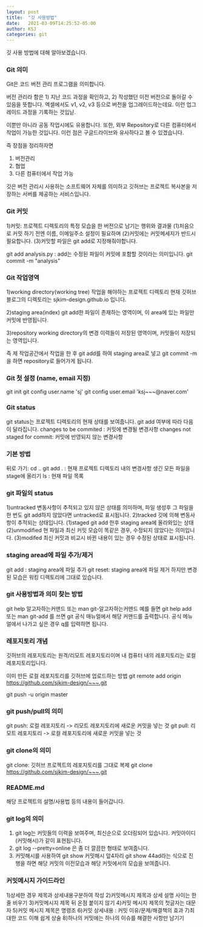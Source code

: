 ```yaml
---
layout: post
title:  "깃 사용방법"
date:   2021-03-09T14:25:52-05:00
author: KSJ
categories: git
---
```


깃 사용 방법에 대해 알아보겠습니다.

### Git 의미
Git은 코드 버전 관리 프로그램을 의미합니다.

버전 관리라 함은 1) 지난 코드 과정을 확인하고, 2) 작성했던 이전 버전으로 돌아갈 수 있음을 뜻합니다.
엑셀에서도 v1, v2, v3 등으로 버전을 업그레이드하는데요. 이런 업그레이드 과정을 기록하는 것입닏.

이뿐만 아니라 공동 작업시에도 유용합니다.
또한, 외부 Repository로 다른 컴퓨터에서 작업이 가능한 것입니다.
이런 점은 구글드라이브와 유사하다고 볼 수 있겠습니다.

즉 장점을 정리하자면
1) 버전관리
2) 협업
3) 다른 컴퓨터에서 작업 가능

깃은 버전 관리시 사용하는 소프트웨어 자체를 의미하고
깃허브는 프로젝트 복사본을 저장하는 서버를 제공하는 서비스입니다.


### Git 커밋
1)커밋: 프로젝트 디렉토리의 특정 모습을 한 버전으로 남기는 행위와 결과물
(1)처음으로 커밋 하기 전엔 이름, 이메일주소 설정이 필요하며
(2)커밋에는 커밋메세지가 반드시 필요합니다.
(3)커밋할 파일은 git add로 지정해줘야합니다. 

git add analysis.py : add는 수정된 파일이 커밋에 포함할 것이라는 의미입니다.
git commit -m "analysis"


### Git 작업영역
1)working directory(working tree)
작업을 해야하는 프로젝트 디렉토리
현재 깃허브 블로그의 디렉토리는 sjkim-design.github.io 입니다.

2)staging area(index)
git add한 파일이 존재하는 영역이며, 이 area에 있는 파일만 커밋에 반영됩니다.

3)repository
working directory의 변경 이력들이 저장된 영역이며,
커밋들이 저장되는 영역입니다.

즉 제 작업공간에서 작업을 한 후 git add를 하여 staging area로 넣고
git commit -m을 하면 repository로 들어가게 됩니다.

### Git 첫 설정 (name, email 지정)
git init
git config user.name 'sj'
git config user.email 'ksj~~~@naver.com'

### Git status
git status는 프로젝트 디렉토리의 현재 상태를 보여줍니다.
git add 여부에 따라 다음이 달라집니다.
changes to be commited : 커밋에 변경될 변경사항
changes not staged for commit: 커밋에 반영되지 않는 변경사항

### 기본 방법
뒤로 가기: cd ..
git add . : 현재 프로젝트 디렉토리 내의 변경사항 생긴 모든 파일을 stage에 올리기
ls : 현재 파일 목록 

### git 파일의 status
1)untracked
변동사항이 추적되고 있지 않은 상태를 의미하며,
파일 생성후 그 파일을 한 번도 git add하지 않았다면 untracked로 표시됩니다.
2)tracked
깃에 의해 변동사항이 추적되는 상태입니다.
(1)staged
git add 한후 staging area에 올라와있는 상태
(2)unmodified
현 파일과 최신 커밋 모습이 똑같은 경우, 수정되지 않았다는 의미입니다.
(3)modifed
최신 커밋과 비교시 바뀐 내용이 있는 경우 수정된 상태로 표시됩니다.

### staging aread에 파일 추가/제거
git add : staging area에 파일 추가
git reset: staging area에 파일 제거
하지만 변경된 모습은 워킹 디렉토리에 그대로 있습니다. 


### git 사용방법과 의미 찾는 방법
git help 알고자하는커맨드 또는 man git-알고자하는커맨드
예를 들면 git help add 또는 man git-add 를 쓰면
git 공식 매뉴얼에서 해당 커맨드를 출력합니다.
공식 메뉴얼에서 나가고 싶은 경우 q를 입력하면 됩니다.

### 레포지토리 개념
깃허브의 레포지토리는 원격/리모트 레포지토리이며
내 컴퓨터 내의 레포지토리는 로컬 레포지토리입니다.

이미 만든 로컬 레포지토리를 깃허브에 업로드하는 방법 
git remote add origin https://github.com/sjkim-design/~~~.git

git push -u origin master


### git push/pull의 의미
git push: 로컬 레포지토리 -> 리모트 레포지토리에 새로운 커밋을 넣는 것
git pull: 리모트 레포지토리 -> 로컬 레포지토리에 새로운 커밋을 넣는 것

### git clone의 의미
git clone: 깃허브 프로젝트의 레포지토리를 그대로 복제
git clone https://github.com/sjkim-design/~~~.git

### README.md
해당 프로젝트의 설명/사용법 등의 내용이 들어갑니다.

### git log의 의미
1) git log는 커밋들의 이력을 보여주며, 최신순으로 오더링되어 있습니다.
커밋아이디(커밋해시)가 같이 표현됩니다.
2) git log --pretty=online 은 좀 더 깔끔한 형태로 보여줍니다.
3) 커밋해시를 사용하여 git show 커밋해시 앞4자리
git show 44ad라는 식으로 진행을 하면
해당 커밋의 이전모습과 해당 커밋에서의 모습을 보여줍니다.

### 커밋메시지 가이드라인
1)상세한 경우 제목과 상세내용구분하여 작성 
2)커밋메시지 제목과 상세 설명 사이는 한 줄 비우기
3)커밋메시지 제목 뒤 온점 붙이지 않기
4)커밋 메시지 제목의 첫글자는 대문자
5)커밋 메시지 제목은 명령조 
6)커밋 상세내용 : 커밋 이유/문제/해결책의 효과
7)최대한 코드 이해 쉽게 상술
8)하나의 커밋에는 하나의 이슈를 해결한 사항만 남기기




